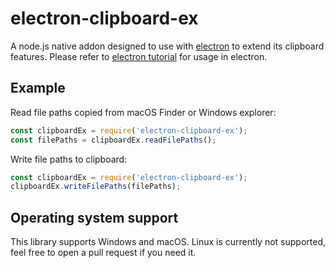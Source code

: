 # electron-clipboard-ex

A node.js native addon designed to use with [electron](https://www.electronjs.org/) to extend its clipboard features.
Please refer to [electron tutorial](https://electronjs.org/docs/tutorial/using-native-node-modules) for usage in electron.

## Example

Read file paths copied from macOS Finder or Windows explorer:

```javascript
const clipboardEx = require('electron-clipboard-ex');
const filePaths = clipboardEx.readFilePaths();
```

Write file paths to clipboard:

```javascript
const clipboardEx = require('electron-clipboard-ex');
clipboardEx.writeFilePaths(filePaths);
```

## Operating system support
This library supports Windows and macOS. Linux is currently not supported, feel free to open a pull request if you need it.
